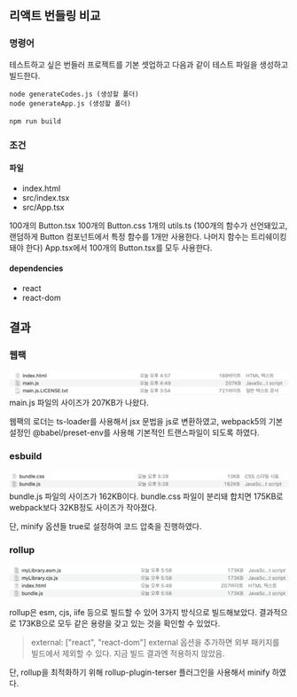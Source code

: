 ## 리액트 번들링 비교

### 명령어

테스트하고 싶은 번들러 프로젝트를 기본 셋업하고 다음과 같이 테스트 파일을 생성하고 빌드한다.

```shell
node generateCodes.js (생성할 폴더)
node generateApp.js (생성할 폴더)

npm run build
```

### 조건

#### 파일

- index.html
- src/index.tsx
- src/App.tsx

100개의 Button.tsx
100개의 Button.css
1개의 utils.ts (100개의 함수가 선언돼있고, 랜덤하게 Button 컴포넌트에서 특정 함수를 1개만 사용한다. 나머지 함수는 트리쉐이킹돼야 한다)
App.tsx에서 100개의 Button.tsx를 모두 사용한다.

#### dependencies

- react
- react-dom

## 결과

### 웹팩

![alt text](./assets/webpack.png)
main.js 파일의 사이즈가 207KB가 나왔다.

웹팩의 로더는 ts-loader를 사용해서 jsx 문법을 js로 변환하였고, webpack5의 기본 설정인 @babel/preset-env를 사용해 기본적인 트랜스파일이 되도록 하였다.

### esbuild

![alt text](./assets/esbuild.png)
bundle.js 파일의 사이즈가 162KB이다. bundle.css 파일이 분리돼 합치면 175KB로 webpack보다 32KB정도 사이즈가 작아졌다.

단, minify 옵션들 true로 설정하여 코드 압축을 진행하였다.

### rollup

![alt text](./assets//rollup.png)

rollup은 esm, cjs, iife 등으로 빌드할 수 있어 3가지 방식으로 빌드해보았다.
결과적으로 173KB으로 모두 같은 용량을 갖고 있는 것을 확인할 수 있었다.

> external: ["react", "react-dom"] external 옵션을 추가하면 외부 패키지를 빌드에서 제외할 수 있다.
> 지금 빌드 결과엔 적용하지 않았음.

단, rollup을 최적화하기 위해 rollup-plugin-terser 플러그인을 사용해서 minify 하였다.
